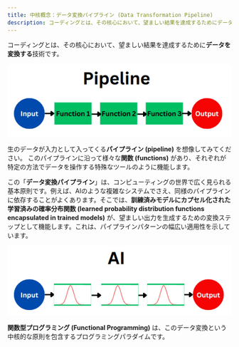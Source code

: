 ```yaml
---
title: 中核概念：データ変換パイプライン (Data Transformation Pipeline)
description: コーディングとは、その核心において、望ましい結果を達成するためにデータを変換する技術です。
---
```

コーディングとは、その核心において、望ましい結果を達成するために**データを変換する**技術です。

![Pipeline image](https://raw.githubusercontent.com/ken-okabe/web-images5/main/img_1744449185892.png)

生のデータが入力として入ってくる**パイプライン (pipeline)** を想像してみてください。
このパイプラインに沿って様々な**関数 (functions)** があり、それぞれが特定の方法でデータを操作する特殊なツールのように機能します。

この「**データ変換パイプライン**」は、コンピューティングの世界で広く見られる基本原則です。例えば、AIのような複雑なシステムでさえ、同様のパイプラインに依存することがよくあります。そこでは、**訓練済みモデルにカプセル化された学習済みの確率分布関数 (learned probability distribution functions encapsulated in trained models)** が、望ましい出力を生成するための変換ステップとして機能します。これは、パイプラインパターンの幅広い適用性を示しています。

![Functional programming pipeline image](https://raw.githubusercontent.com/ken-okabe/web-images5/main/img_1744449300196.png)

**関数型プログラミング (Functional Programming)** は、このデータ変換という中核的な原則を包含するプログラミングパラダイムです。
<!-- minor update -->
